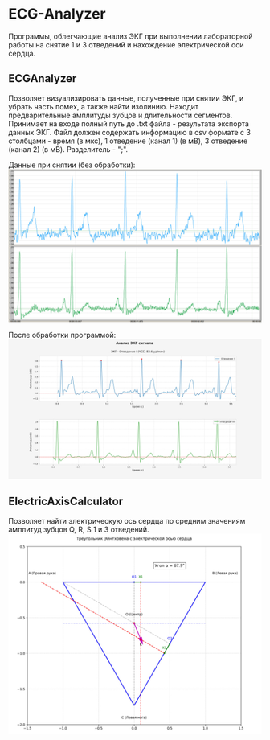# ECG-Analyzer

Программы, облегчающие анализ ЭКГ при выполнении лабораторной работы на снятие 1 и 3 отведений и нахождение электрической оси сердца.

## ECGAnalyzer
Позволяет визуализировать данные, полученные при снятии ЭКГ, и убрать часть помех, а также найти изолинию. Находит предварительные амплитуды зубцов и длительности сегментов.
Принимает на входе полный путь до .txt файла - результата экспорта данных ЭКГ.
Файл должен содержать информацию в csv формате с 3 столбцами - время (в мкс), 1 отведение (канал 1) (в мВ), 3 отведение (канал 2) (в мВ). Разделитель - ";". 

Данные при снятии (без обработки):\
![ECG_before](https://github.com/Tankolom-X/ECG-Analyzer/blob/main/media/ECG_before.jpg?raw=True "ECG_before")

После обработки программой:\
![ECG_after](https://github.com/Tankolom-X/ECG-Analyzer/blob/main/media/ECG_after.jpg?raw=True "ECG_after")

## ElectricAxisCalculator
Позволяет найти электрическую ось сердца по средним значениям амплитуд зубцов Q, R, S 1 и 3 отведений.
![ECG_axis](https://github.com/Tankolom-X/ECG-Analyzer/blob/main/media/ECG_axis.jpg?raw=True "ECG_axis")